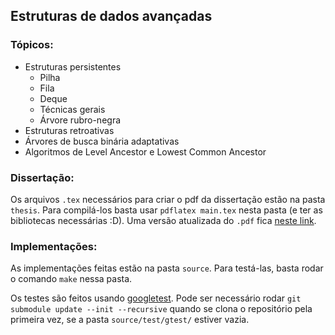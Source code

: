 ## Estruturas de dados avançadas

### Tópicos:
- Estruturas persistentes
	- Pilha
	- Fila
	- Deque
	- Técnicas gerais
	- Árvore rubro-negra
- Estruturas retroativas
- Árvores de busca binária adaptativas
- Algoritmos de Level Ancestor e Lowest Common Ancestor

### Dissertação:
Os arquivos `.tex` necessários para criar o pdf da dissertação estão na pasta `thesis`. Para
compilá-los basta usar `pdflatex main.tex` nesta pasta (e ter as bibliotecas necessárias :D). Uma
versão atualizada do `.pdf` fica [neste link](https://www.ime.usp.br/~yancouto/stuff/tese.pdf).

### Implementações:
As implementações feitas estão na pasta `source`. Para testá-las, basta rodar o comando `make`
nessa pasta.

Os testes são feitos usando [googletest](https://github.com/google/googletest/).
Pode ser necessário rodar `git submodule update --init --recursive` quando se clona o repositório
pela primeira vez, se a pasta `source/test/gtest/` estiver vazia.
